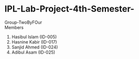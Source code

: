 # IPL-Lab-Project-4th-Semester-
Group-TwoByFOur<br>
Members
<br>
1. Hasibul Islam (ID-005)
2. Hasnine Kabir (ID-017)
3. Sanjid Ahmed  (ID-024)
4. Adibul Asam   (ID-025)
